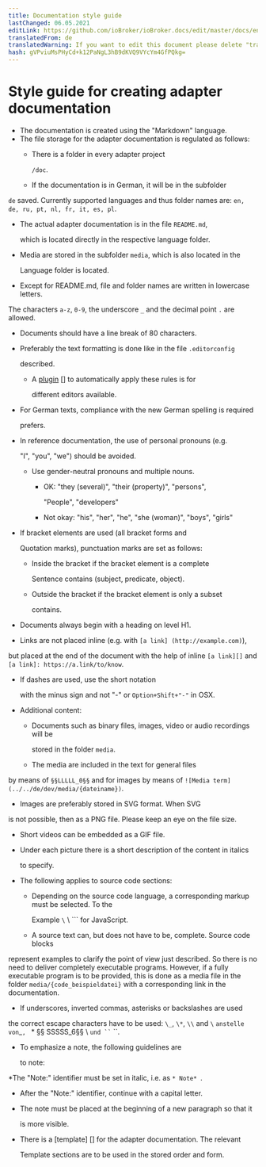 ```yaml
---
title: Documentation style guide
lastChanged: 06.05.2021
editLink: https://github.com/ioBroker/ioBroker.docs/edit/master/docs/en/dev/adapterdocstyleguide.md
translatedFrom: de
translatedWarning: If you want to edit this document please delete "translatedFrom" field, elsewise this document will be translated automatically again
hash: gVPviuMsPHyCd+k12PaNgL3hB9dKVQ9VYcYm4GfPQkg=
---
```

# Style guide for creating adapter documentation
* The documentation is created using the "Markdown" language.
* The file storage for the adapter documentation is regulated as follows:
  * There is a folder in every adapter project

    `/doc`.

  * If the documentation is in German, it will be in the subfolder

`de` saved. Currently supported languages and thus folder names are: `en, de, ru, pt, nl, fr, it, es, pl`.

  * The actual adapter documentation is in the file `README.md`,

    which is located directly in the respective language folder.

  * Media are stored in the subfolder `media`, which is also located in the

    Language folder is located.

  * Except for README.md, file and folder names are written in lowercase letters.

The characters `a-z`, `0-9`, the underscore `_` and the decimal point `.` are allowed.

* Documents should have a line break of 80 characters.
* Preferably the text formatting is done like in the file `.editorconfig`

  described.

  * A [plugin] [] to automatically apply these rules is for

    different editors available.

* For German texts, compliance with the new German spelling is required

  prefers.

* In reference documentation, the use of personal pronouns (e.g.

  "I", "you", "we") should be avoided.

  * Use gender-neutral pronouns and multiple nouns.
    * OK: "they (several)", "their (property)", "persons",

      "People", "developers"

    * Not okay: "his", "her", "he", "she (woman)", "boys", "girls"
* If bracket elements are used (all bracket forms and

  Quotation marks), punctuation marks are set as follows:

  * Inside the bracket if the bracket element is a complete

    Sentence contains (subject, predicate, object).

  * Outside the bracket if the bracket element is only a subset

    contains.

* Documents always begin with a heading on level H1.
* Links are not placed inline (e.g. with `[a link] (http://example.com)`),

but placed at the end of the document with the help of inline `[a link][]` and `[a link]: https://a.link/to/know`.

* If dashes are used, use the short notation

  with the minus sign and not "-" or `Option+Shift+"-"` in OSX.

* Additional content:
  * Documents such as binary files, images, video or audio recordings will be

    stored in the folder `media`.

  * The media are included in the text for general files

by means of `§§LLLLL_0§§` and for images by means of `![Media term](../../de/dev/media/{dateiname})`.

  * Images are preferably stored in SVG format. When SVG

is not possible, then as a PNG file. Please keep an eye on the file size.

  * Short videos can be embedded as a GIF file.
  * Under each picture there is a short description of the content in italics

    to specify.

* The following applies to source code sections:
  * Depending on the source code language, a corresponding markup must be selected. To the

    Example `\` \ `\`` for JavaScript.

  * A source text can, but does not have to be, complete. Source code blocks

represent examples to clarify the point of view just described. So there is no need to deliver completely executable programs. However, if a fully executable program is to be provided, this is done as a media file in the folder `media/{code_beispieldatei}` with a corresponding link in the documentation.

* If underscores, inverted commas, asterisks or backslashes are used

the correct escape characters have to be used: `\_`, `\*`, `\\` and ``\`` ` anstelle von `_`, ` * §§ SSSSS_6§§ \ ` und `` ` ``.

* To emphasize a note, the following guidelines are

  to note:

 *The "Note:" identifier must be set in italic, i.e. as `* Note* `.
  * After the "Note:" identifier, continue with a capital letter.
  * The note must be placed at the beginning of a new paragraph so that it

    is more visible.

* There is a [template] [] for the adapter documentation. The relevant

  Template sections are to be used in the stored order and form.

[Plugin]: http://editorconfig.org/#download

[Vorlage]: dev/adaptertemplate